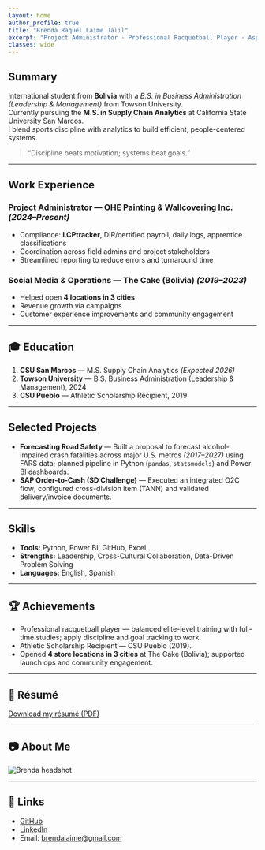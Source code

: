 ```yaml
---
layout: home
author_profile: true
title: "Brenda Raquel Laime Jalil"
excerpt: "Project Administrator · Professional Racquetball Player · Aspiring Entrepreneur"
classes: wide
---
```


## Summary
International student from **Bolivia** with a *B.S. in Business Administration (Leadership & Management)* from Towson University.  
Currently pursuing the **M.S. in Supply Chain Analytics** at California State University San Marcos.  
I blend sports discipline with analytics to build efficient, people-centered systems.

> “Discipline beats motivation; systems beat goals.”

---

## Work Experience
### Project Administrator — OHE Painting & Wallcovering Inc. *(2024–Present)*
- Compliance: **LCPtracker**, DIR/certified payroll, daily logs, apprentice classifications  
- Coordination across field admins and project stakeholders  
- Streamlined reporting to reduce errors and turnaround time

### Social Media & Operations — The Cake (Bolivia) *(2019–2023)*
- Helped open **4 locations in 3 cities**  
- Revenue growth via campaigns  
- Customer experience improvements and community engagement

---

## 🎓 Education
1. **CSU San Marcos** — M.S. Supply Chain Analytics *(Expected 2026)*  
2. **Towson University** — B.S. Business Administration (Leadership & Management), 2024  
4. **CSU Pueblo** — Athletic Scholarship Recipient, 2019  

---

## Selected Projects
- **Forecasting Road Safety** — Built a proposal to forecast alcohol-impaired crash fatalities across major U.S. metros *(2017–2027)* using FARS data; planned pipeline in Python (`pandas`, `statsmodels`) and Power BI dashboards.  
- **SAP Order-to-Cash (SD Challenge)** — Executed an integrated O2C flow; configured cross-division item (TANN) and validated delivery/invoice documents.

---

## Skills
- **Tools:** Python, Power BI, GitHub, Excel  
- **Strengths:** Leadership, Cross-Cultural Collaboration, Data-Driven Problem Solving  
- **Languages:** English, Spanish

---

## 🏆 Achievements
- Professional racquetball player — balanced elite-level training with full-time studies; apply discipline and goal tracking to work.
- Athletic Scholarship Recipient — CSU Pueblo (2019).
- Opened **4 store locations in 3 cities** at The Cake (Bolivia); supported launch ops and community engagement.

---

## 📄 Résumé
[Download my résumé (PDF)](assets/docs/Brenda-Laime-Resume.pdf)

---

## 📷 About Me
![Brenda headshot](assets/img/profile.jpg)

---

## 📌 Links
- [GitHub](https://github.com/brendalaime)  
- [LinkedIn](https://www.linkedin.com/) 
- Email: brendalaime@gmail.com
